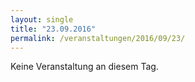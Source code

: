 ```yaml
---
layout: single
title: "23.09.2016"
permalink: /veranstaltungen/2016/09/23/
---
```


Keine Veranstaltung an diesem Tag.
